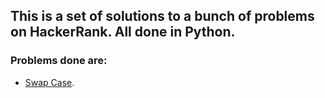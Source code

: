 ## This is a set of solutions to a bunch of problems on HackerRank. All done in **Python.**

### Problems done are:
* [Swap Case](https://www.hackerrank.com/challenges/swap-case/problem?utm_campaign=challenge-recommendation&utm_medium=email&utm_source=7-day-campaign).
